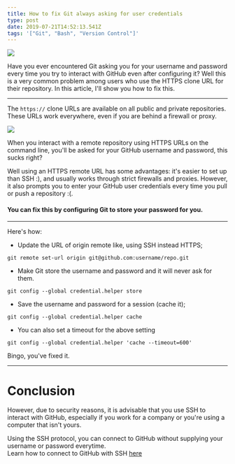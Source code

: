 ```yaml
---
title: How to fix Git always asking for user credentials
type: post
date: 2019-07-21T14:52:13.541Z
tags: '["Git", "Bash", "Version Control"]'
---
```

![](https://res.cloudinary.com/iambeejayayo/image/upload/v1563722428/blog/0003/banner.png)

Have you ever encountered Git asking you for your username and password every time you try to interact with GitHub even after configuring it? Well this is a very common problem among users who use the HTTPS clone URL for their repository.
In this article, I'll show you how to fix this.

---

The `https://` clone URLs are available on all public and private repositories. These URLs work everywhere, even if you are behind a firewall or proxy.

![](https://res.cloudinary.com/iambeejayayo/image/upload/v1563722834/blog/0003/clone.png)

When you interact with a remote repository using HTTPS URLs on the command line, you'll be asked for your GitHub username and password, this sucks right?

Well using an HTTPS remote URL has some advantages: it's easier to set up than SSH :), and usually works through strict firewalls and proxies. However, it also prompts you to enter your GitHub user credentials every time you pull or push a repository :(.

#### You can fix this by configuring Git to store your password for you. <br>
---
Here's how:

- Update the URL of origin remote like, using SSH instead HTTPS;

```
git remote set-url origin git@github.com:username/repo.git
```

- Make Git store the username and password and it will never ask for them. 

```
git config --global credential.helper store
```


- Save the username and password for a session (cache it);

```
git config --global credential.helper cache
```

- You can also set a timeout for the above setting

```
git config --global credential.helper 'cache --timeout=600'
```

Bingo, you've fixed it.

---

# Conclusion
However, due to security reasons, it is advisable that you use SSH to interact with GitHub, especially if you work for a company or you're using a computer that isn't yours. <br>

Using the SSH protocol, you can connect to GitHub without supplying your username or password everytime. <br>
Learn how to connect to GitHub with SSH [here](https://help.github.com/en/articles/connecting-to-github-with-ssh)
